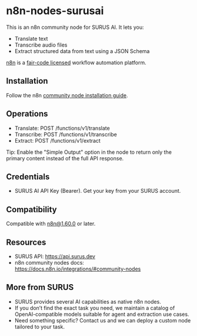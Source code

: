 # n8n-nodes-surusai

This is an n8n community node for SURUS AI. It lets you:

- Translate text
- Transcribe audio files
- Extract structured data from text using a JSON Schema

[n8n](https://n8n.io/) is a [fair-code licensed](https://docs.n8n.io/sustainable-use-license/) workflow automation platform.

## Installation

Follow the n8n [community node installation guide](https://docs.n8n.io/integrations/community-nodes/installation/).

## Operations

- Translate: POST /functions/v1/translate
- Transcribe: POST /functions/v1/transcribe
- Extract: POST /functions/v1/extract

Tip: Enable the "Simple Output" option in the node to return only the primary content instead of the full API response.

## Credentials

- SURUS AI API Key (Bearer). Get your key from your SURUS account.

## Compatibility

Compatible with n8n@1.60.0 or later.

## Resources

- SURUS API: https://api.surus.dev
- n8n community nodes docs: https://docs.n8n.io/integrations/#community-nodes

## More from SURUS

- SURUS provides several AI capabilities as native n8n nodes.
- If you don’t find the exact task you need, we maintain a catalog of OpenAI-compatible models suitable for agent and extraction use cases.
- Need something specific? Contact us and we can deploy a custom node tailored to your task.
